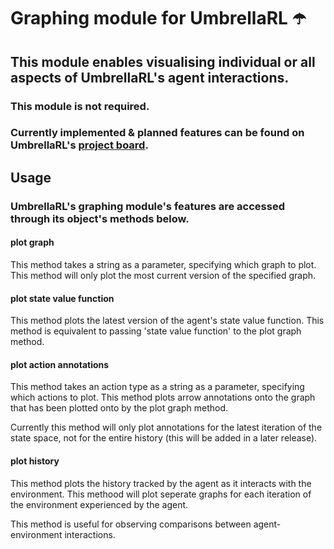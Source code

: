 # Graphing module for UmbrellaRL ☂️

## This module enables visualising individual or all aspects of UmbrellaRL's agent interactions.

### This module is not required.

### Currently implemented & planned features can be found on UmbrellaRL's [project board](https://github.com/users/ctorrington/projects/3).

## Usage

### UmbrellaRL's graphing module's features are accessed through its object's methods below.

#### plot graph

This method takes a string as a parameter, specifying which graph to plot.
This method will only plot the most current version of the specified graph.

#### plot state value function

This method plots the latest version of the agent's state value function.
This method is equivalent to passing 'state value function' to the plot graph method.

#### plot action annotations

This method takes an action type as a string as a parameter, specifying which actions to plot.
This method plots arrow annotations onto the graph that has been plotted onto by the plot graph method.

Currently this method will only plot annotations for the latest iteration of the state space, not for the entire history (this will be added in a later release).

#### plot history

This method plots the history tracked by the agent as it interacts with the environment.
This methood will plot seperate graphs for each iteration of the environment experienced by the agent.

This method is useful for observing comparisons between agent-environment interactions.
